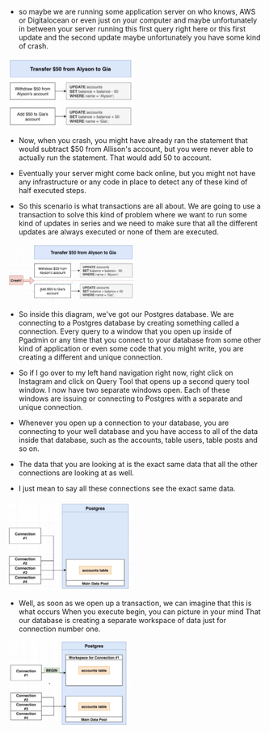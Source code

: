 - so maybe we are running some application server on who knows, AWS or Digitalocean or even just on your computer and maybe unfortunately in between your server running this first query right here or this first update and the second update maybe unfortunately you have some kind of crash.

[<img src="./pictures/transactions_01.png" width="50%"/>](./pictures/transactions_01.png)

-  Now, when you crash, you might have already ran the statement that would subtract $50 from Allison's account, but you were never able to actually run the statement. That would add 50 to account.

- Eventually your server might come back online, but you might not have any infrastructure or any code in place to detect any of these kind of half executed steps.

- So this scenario is what transactions are all about. We are going to use a transaction to solve this kind of problem where we want to run some kind of updates in series and we need to make sure that all the different updates are always executed or none of them are executed.

[<img src="./pictures/transactions_02.png" width="50%"/>](./pictures/transactions_02.png)

- So inside this diagram, we've got our Postgres database. We are connecting to a Postgres database by creating something called a connection. Every query to a window that you open up inside of Pgadmin or any time that you connect to your database from some other kind of application or even some code that you might write, you are creating a different and unique connection.

- So if I go over to my left hand navigation right now, right click on Instagram and click on Query Tool that opens up a second query tool window. I now have two separate windows open. Each of these windows are issuing or connecting to Postgres with a separate and unique connection.

- Whenever you open up a connection to your database, you are connecting to your well database and you have access to all of the data inside that database, such as the accounts, table users, table posts and so on.

- The data that you are looking at is the exact same data that all the other connections are looking at as well.

- I just mean to say all these connections see the exact same data.

[<img src="./pictures/postgres_connection_diagram.png" width="50%"/>](./pictures/postgres_connection_diagram.png)

- Well, as soon as we open up a transaction, we can imagine that this is what occurs When you execute begin, you can picture in your mind That our database is creating a separate workspace of data just for connection number one.

[<img src="./pictures/transaction_begin.png" width="50%"/>](./pictures/transaction_begin.png)

